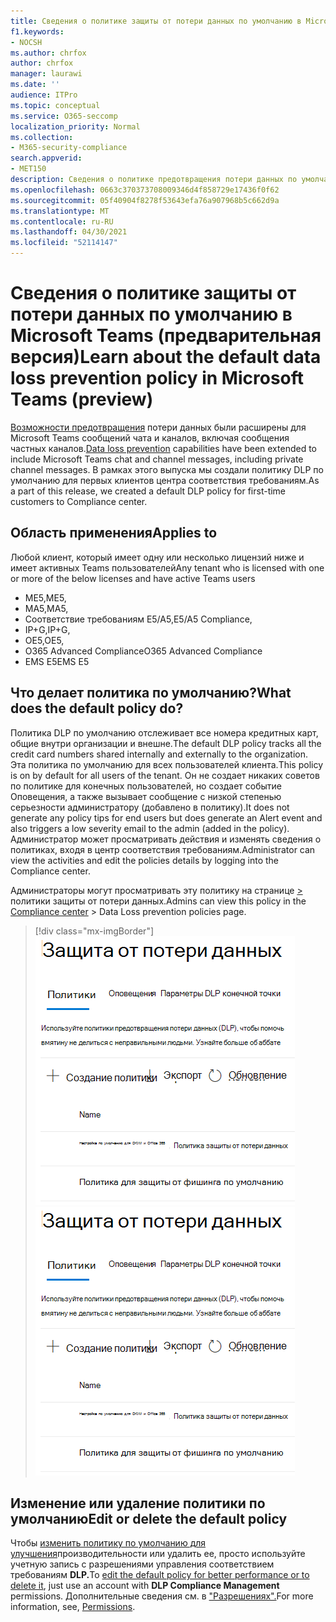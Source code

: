 ```yaml
---
title: Сведения о политике защиты от потери данных по умолчанию в Microsoft Teams (предварительная версия)
f1.keywords:
- NOCSH
ms.author: chrfox
author: chrfox
manager: laurawi
ms.date: ''
audience: ITPro
ms.topic: conceptual
ms.service: O365-seccomp
localization_priority: Normal
ms.collection:
- M365-security-compliance
search.appverid:
- MET150
description: Сведения о политике предотвращения потери данных по умолчанию в Microsoft Teams
ms.openlocfilehash: 0663c370373708009346d4f858729e17436f0f62
ms.sourcegitcommit: 05f40904f8278f53643efa76a907968b5c662d9a
ms.translationtype: MT
ms.contentlocale: ru-RU
ms.lasthandoff: 04/30/2021
ms.locfileid: "52114147"
---
```

# <a name="learn-about-the-default-data-loss-prevention-policy-in-microsoft-teams-preview"></a><span data-ttu-id="778a7-103">Сведения о политике защиты от потери данных по умолчанию в Microsoft Teams (предварительная версия)</span><span class="sxs-lookup"><span data-stu-id="778a7-103">Learn about the default data loss prevention policy in Microsoft Teams (preview)</span></span>

<span data-ttu-id="778a7-104">[Возможности предотвращения](dlp-learn-about-dlp.md) потери данных были расширены для Microsoft Teams сообщений чата и каналов, включая сообщения частных каналов.</span><span class="sxs-lookup"><span data-stu-id="778a7-104">[Data loss prevention](dlp-learn-about-dlp.md) capabilities have been extended to include Microsoft Teams chat and channel messages, including private channel messages.</span></span> <span data-ttu-id="778a7-105">В рамках этого выпуска мы создали политику DLP по умолчанию для первых клиентов центра соответствия требованиям.</span><span class="sxs-lookup"><span data-stu-id="778a7-105">As a part of this release, we created a default DLP policy for first-time customers to Compliance center.</span></span>

## <a name="applies-to"></a><span data-ttu-id="778a7-106">Область применения</span><span class="sxs-lookup"><span data-stu-id="778a7-106">Applies to</span></span>

<span data-ttu-id="778a7-107">Любой клиент, который имеет одну или несколько лицензий ниже и имеет активных Teams пользователей</span><span class="sxs-lookup"><span data-stu-id="778a7-107">Any tenant who is licensed with one or more of the below licenses and have active Teams users</span></span>
 
- <span data-ttu-id="778a7-108">ME5,</span><span class="sxs-lookup"><span data-stu-id="778a7-108">ME5,</span></span> 
- <span data-ttu-id="778a7-109">MA5,</span><span class="sxs-lookup"><span data-stu-id="778a7-109">MA5,</span></span> 
- <span data-ttu-id="778a7-110">Соответствие требованиям E5/A5,</span><span class="sxs-lookup"><span data-stu-id="778a7-110">E5/A5 Compliance,</span></span> 
- <span data-ttu-id="778a7-111">IP+G,</span><span class="sxs-lookup"><span data-stu-id="778a7-111">IP+G,</span></span> 
- <span data-ttu-id="778a7-112">OE5,</span><span class="sxs-lookup"><span data-stu-id="778a7-112">OE5,</span></span> 
- <span data-ttu-id="778a7-113">O365 Advanced Compliance</span><span class="sxs-lookup"><span data-stu-id="778a7-113">O365 Advanced Compliance</span></span> 
- <span data-ttu-id="778a7-114">EMS E5</span><span class="sxs-lookup"><span data-stu-id="778a7-114">EMS E5</span></span>


## <a name="what-does-the-default-policy-do"></a><span data-ttu-id="778a7-115">Что делает политика по умолчанию?</span><span class="sxs-lookup"><span data-stu-id="778a7-115">What does the default policy do?</span></span>

<span data-ttu-id="778a7-116">Политика DLP по умолчанию отслеживает все номера кредитных карт, общие внутри организации и внешне.</span><span class="sxs-lookup"><span data-stu-id="778a7-116">The default DLP policy tracks all the credit card numbers shared internally and externally to the organization.</span></span> <span data-ttu-id="778a7-117">Эта политика по умолчанию для всех пользователей клиента.</span><span class="sxs-lookup"><span data-stu-id="778a7-117">This policy is on by default for all users of the tenant.</span></span> <span data-ttu-id="778a7-118">Он не создает никаких советов по политике для конечных пользователей, но создает событие Оповещения, а также вызывает сообщение с низкой степенью серьезности администратору (добавлено в политику).</span><span class="sxs-lookup"><span data-stu-id="778a7-118">It does not generate any policy tips for end users but does generate an Alert event and also triggers a low severity email to the admin (added in the policy).</span></span> <span data-ttu-id="778a7-119">Администратор может просматривать действия и изменять сведения о политиках, входя в центр соответствия требованиям.</span><span class="sxs-lookup"><span data-stu-id="778a7-119">Administrator can view the activities and edit the policies details by logging into the Compliance center.</span></span>

<span data-ttu-id="778a7-120">Администраторы могут просматривать эту политику на странице [>](https://compliance.microsoft.com/compliancesettings) политики защиты от потери данных.</span><span class="sxs-lookup"><span data-stu-id="778a7-120">Admins can view this policy in the [Compliance center](https://compliance.microsoft.com/compliancesettings) > Data Loss prevention policies page.</span></span>


> [!div class="mx-imgBorder"]
> <span data-ttu-id="778a7-121">![политика Teams DLP](../media/default-teams-dlp-policy.png)</span><span class="sxs-lookup"><span data-stu-id="778a7-121">![default Teams DLP policy](../media/default-teams-dlp-policy.png)</span></span>

## <a name="edit-or-delete-the-default-policy"></a><span data-ttu-id="778a7-122">Изменение или удаление политики по умолчанию</span><span class="sxs-lookup"><span data-stu-id="778a7-122">Edit or delete the default policy</span></span>

<span data-ttu-id="778a7-123">Чтобы [изменить политику по умолчанию для улучшения](create-test-tune-dlp-policy.md#tune-a-dlp-policy)производительности или удалить ее, просто используйте учетную запись с разрешениями управления соответствием требованиям **DLP.**</span><span class="sxs-lookup"><span data-stu-id="778a7-123">To [edit the default policy for better performance or to delete it](create-test-tune-dlp-policy.md#tune-a-dlp-policy), just use an account with **DLP Compliance Management** permissions.</span></span> <span data-ttu-id="778a7-124">Дополнительные сведения см. в ["Разрешениях".](create-test-tune-dlp-policy.md#permissions)</span><span class="sxs-lookup"><span data-stu-id="778a7-124">For more information, see, [Permissions](create-test-tune-dlp-policy.md#permissions).</span></span>

